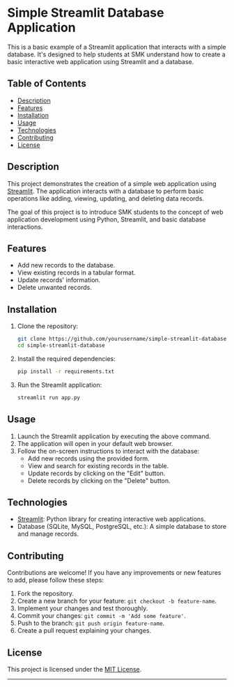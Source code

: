 # Simple Streamlit Database Application

This is a basic example of a Streamlit application that interacts with a simple database. It's designed to help students at SMK understand how to create a basic interactive web application using Streamlit and a database.

## Table of Contents

- [Description](#description)
- [Features](#features)
- [Installation](#installation)
- [Usage](#usage)
- [Technologies](#technologies)
- [Contributing](#contributing)
- [License](#license)

## Description

This project demonstrates the creation of a simple web application using [Streamlit](https://streamlit.io/). The application interacts with a database to perform basic operations like adding, viewing, updating, and deleting data records.

The goal of this project is to introduce SMK students to the concept of web application development using Python, Streamlit, and basic database interactions.

## Features

- Add new records to the database.
- View existing records in a tabular format.
- Update records' information.
- Delete unwanted records.

## Installation

1. Clone the repository:

   ```bash
   git clone https://github.com/yourusername/simple-streamlit-database.git
   cd simple-streamlit-database
   ```

2. Install the required dependencies:

   ```bash
   pip install -r requirements.txt
   ```

3. Run the Streamlit application:

   ```bash
   streamlit run app.py
   ```

## Usage

1. Launch the Streamlit application by executing the above command.
2. The application will open in your default web browser.
3. Follow the on-screen instructions to interact with the database:
   - Add new records using the provided form.
   - View and search for existing records in the table.
   - Update records by clicking on the "Edit" button.
   - Delete records by clicking on the "Delete" button.

## Technologies

- [Streamlit](https://streamlit.io/): Python library for creating interactive web applications.
- Database (SQLite, MySQL, PostgreSQL, etc.): A simple database to store and manage records.

## Contributing

Contributions are welcome! If you have any improvements or new features to add, please follow these steps:

1. Fork the repository.
2. Create a new branch for your feature: `git checkout -b feature-name`.
3. Implement your changes and test thoroughly.
4. Commit your changes: `git commit -m 'Add some feature'`.
5. Push to the branch: `git push origin feature-name`.
6. Create a pull request explaining your changes.

## License

This project is licensed under the [MIT License](LICENSE).

---

